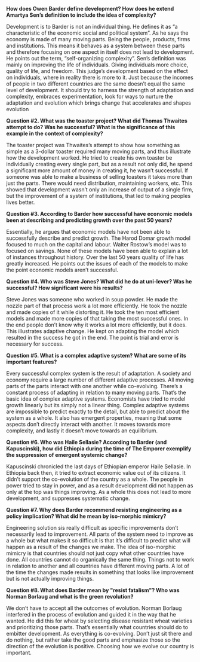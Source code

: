 **How does Owen Barder define development? How does he extend Amartya Sen’s definition to include the idea of complexity?**

Development is to Barder is not an individual thing. He defines it as “a characteristic of the economic social and political system”. As he says the economy is made of many moving parts. Being the people, products, firms and institutions. This means it behaves as a system between these parts and therefore focusing on one aspect in itself does not lead to development. He points out the term, “self-organizing complexity”. Sen’s definition was mainly on improving the life of individuals. Giving individuals more choice, quality of life, and freedom. This judge’s development based on the effect on individuals, where in reality there is more to it. Just because the incomes of people in two different countries are the same doesn’t equal the same level of development. 
It should try to harness the strength of adaptation and complexity, embraces experimentation, look for ways to nurture the adaptation and evolution which brings change that accelerates and shapes evolution


**Question #2. What was the toaster project? What did Thomas Thwaites attempt to do? Was he successful? What is the significance of this example in the context of complexity?**

The toaster project was Thwaites’s attempt to show how something as simple as a 3-dollar toaster required many moving parts, and thus illustrate how the development worked. He tried to create his own toaster be individually creating every single part, but as a result not only did, he spend a significant more amount of money in creating it, he wasn’t successful. If someone was able to make a business of selling toasters it takes more than just the parts. There would need distribution, maintaining workers, etc. This showed that development wasn’t only an increase of output of a single firm, but the improvement of a system of institutions, that led to making peoples lives better. 

**Question #3.  According to Barder how successful have economic models been at describing and predicting growth over the past 50 years?**

Essentially, he argues that economic models have not been able to successfully describe and predict growth. The Harod Domar growth model focused to much on the capital and labour. Walter Rostow’s model was to focused on savings. None of these models have been able to explain a lot of instances throughout history. Over the last 50 years quality of life has greatly increased. He points out the issues of each of the models to make the point economic models aren’t successful. 

	
**Question #4.  Who was Steve Jones? What did he do at uni-lever? Was he successful? How significant were his results?**

Steve Jones was someone who worked in soup powder. He made the nozzle part of that process work a lot more efficiently. He took the nozzle and made copies of it while distorting it. He took the ten most efficient models and made more copies of that taking the most successful ones. In the end people don’t know why it works a lot more efficiently, but it does. This illustrates adaptive change. He kept on adapting the model which resulted in the success he got in the end. The point is trial and error is necessary for success.  

**Question #5.  What is a complex adaptive system? What are some of its important features?**

Every successful complex system is the result of adaptation. A society and economy require a large number of different adaptive processes. All moving parts of the parts interact with one another while co-evolving. There’s a constant process of adapting in relation to many moving parts. That’s the basic idea of complex adaptive systems. Economists have tried to model growth linearly but its simply not a linear thing. Complex adaptive systems are impossible to predict exactly to the detail, but able to predict about the system as a whole. It also has emergent properties, meaning that some aspects don’t directly interact with another. It moves towards more complexity, and lastly it doesn’t move towards an equilibrium. 

**Question #6.  Who was Haile Sellasie?  According to Barder (and Kapuscinski), how did Ethiopia during the time of The Emporer exemplify the suppression of emergent systemic change?**

Kapuscinski chronicled the last days of Ethiopian emperor Haile Sellasie. In Ethiopia back then, it tried to extract economic value out of its citizens. It didn’t support the co-evolution of the country as a whole. The people in power tried to stay in power, and as a result development did not happen as only at the top was things improving. As a whole this does not lead to more development, and suppresses systematic change. 

**Question #7. Why does Barder recommend resisting engineering as a policy implication? What did he mean by iso-morphic mimicry?**

Engineering solution sis really difficult as specific improvements don’t necessarily lead to improvement. All parts of the system need to improve as a whole but what makes it so difficult is that it’s difficult to predict what will happen as a result of the changes we make. The idea of iso-morphic mimicry is that countries should not just copy what other countries have done. All countries cannot do organically the same thing. Things not to work in relation to another and all countries have different moving parts. A lot of the time the changes made results in something that looks like improvement but is not actually improving things. 

**Question #8.  What does Barder mean by "resist fatalism"? Who was Norman Borlaug and what is the green revolution?**

We don’t have to accept all the outcomes of evolution. Norman Borlaug interfered in the process of evolution and guided it in the way that he wanted. He did this for wheat by selecting disease resistant wheat varieties and prioritizing those parts. That’s essentially what countries should do to embitter development. As everything is co-evolving. Don’t just sit there and do nothing, but rather take the good parts and emphasize those so the direction of the evolution is positive. Choosing how we evolve our country is important. 


